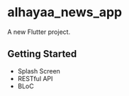 # alhayaa_news_app

A new Flutter project.

## Getting Started
- Splash Screen
- RESTful API
- BLoC
